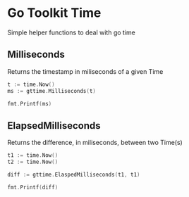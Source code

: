 # Go Toolkit Time  
Simple helper functions to deal with go time

## Milliseconds
Returns the timestamp in miliseconds of a given Time

``` go
t := time.Now()
ms := gttime.Milliseconds(t)

fmt.Printf(ms)
```

## ElapsedMilliseconds
Returns the difference, in miliseconds, between two Time(s)

``` go
t1 := time.Now()
t2 := time.Now()

diff := gttime.ElaspedMilliseconds(t1, t1)

fmt.Printf(diff)
```